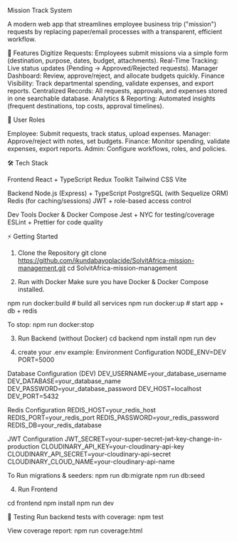 Mission Track System

A modern web app that streamlines employee business trip ("mission") requests by replacing paper/email processes with a transparent, efficient workflow.

🚀 Features
Digitize Requests: Employees submit missions via a simple form (destination, purpose, dates, budget, attachments).
Real-Time Tracking: Live status updates (Pending → Approved/Rejected requests).
Manager Dashboard: Review, approve/reject, and allocate budgets quickly.
Finance Visibility: Track departmental spending, validate expenses, and export reports.
Centralized Records: All requests, approvals, and expenses stored in one searchable database.
Analytics & Reporting: Automated insights (frequent destinations, top costs, approval timelines).

👤 User Roles

Employee: Submit requests, track status, upload expenses.
Manager: Approve/reject with notes, set budgets.
Finance: Monitor spending, validate expenses, export reports.
Admin: Configure workflows, roles, and policies.

🛠️ Tech Stack

Frontend
React + TypeScript
Redux Toolkit
Tailwind CSS
Vite

Backend
Node.js (Express) + TypeScript
PostgreSQL (with Sequelize ORM)
Redis (for caching/sessions)
JWT + role-based access control

Dev Tools
Docker & Docker Compose
Jest + NYC for testing/coverage
ESLint + Prettier for code quality

⚡ Getting Started
1. Clone the Repository
git clone https://github.com/ikundabayoplacide/SolvitAfrica-mission-management.git
cd SolvitAfrica-mission-management

2. Run with Docker
Make sure you have Docker & Docker Compose installed.

npm run docker:build   # build all services
npm run docker:up      # start app + db + redis

To stop:
npm run docker:stop

3. Run Backend (without Docker)
cd backend
npm install
npm run dev

4. create your .env 
example:
Environment Configuration
NODE_ENV=DEV
PORT=5000

Database Configuration (DEV)
DEV_USERNAME=your_database_username
DEV_DATABASE=your_database_name
DEV_PASSWORD=your_database_password
DEV_HOST=localhost
DEV_PORT=5432

Redis Configuration
REDIS_HOST=your_redis_host
REDIS_PORT=your_redis_port
REDIS_PASSWORD=your_redis_password
REDIS_DB=your_redis_database

JWT Configuration
JWT_SECRET=your-super-secret-jwt-key-change-in-production
CLOUDINARY_API_KEY=your-cloudinary-api-key
CLOUDINARY_API_SECRET=your-cloudinary-api-secret
CLOUDINARY_CLOUD_NAME=your-cloudinary-api-name


To Run migrations & seeders:
npm run db:migrate
npm run db:seed


4. Run Frontend

cd frontend
npm install
npm run dev

🧪 Testing
Run backend tests with coverage:
npm test


View coverage report:
npm run coverage:html
